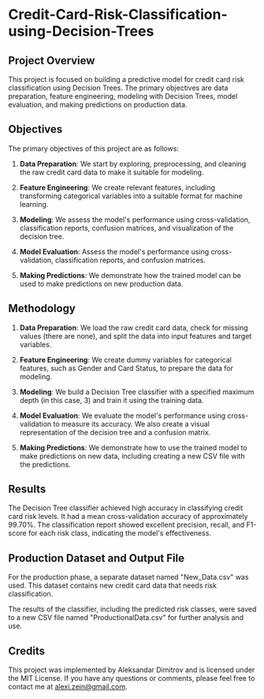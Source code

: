 # Credit-Card-Risk-Classification-using-Decision-Trees

## Project Overview
This project is focused on building a predictive model for credit card risk classification using Decision Trees. The primary objectives are data preparation, feature engineering, modeling with Decision Trees, model evaluation, and making predictions on production data.

## Objectives
The primary objectives of this project are as follows:

1. **Data Preparation**: We start by exploring, preprocessing, and cleaning the raw credit card data to make it suitable for modeling.
   
3. **Feature Engineering**: We create relevant features, including transforming categorical variables into a suitable format for machine learning.
   
5. **Modeling**: We assess the model's performance using cross-validation, classification reports, confusion matrices, and visualization of the decision tree.
   
6. **Model Evaluation**: Assess the model's performance using cross-validation, classification reports, and confusion matrices.

7. **Making Predictions**: We demonstrate how the trained model can be used to make predictions on new production data.

## Methodology
1. **Data Preparation**: We load the raw credit card data, check for missing values (there are none), and split the data into input features and target variables.

2. **Feature Engineering**: We create dummy variables for categorical features, such as Gender and Card Status, to prepare the data for modeling.

3. **Modeling**: We build a Decision Tree classifier with a specified maximum depth (in this case, 3) and train it using the training data.

4. **Model Evaluation**: We evaluate the model's performance using cross-validation to measure its accuracy. We also create a visual representation of the decision tree and a confusion matrix.

5. **Making Predictions**: We demonstrate how to use the trained model to make predictions on new data, including creating a new CSV file with the predictions.

## Results
The Decision Tree classifier achieved high accuracy in classifying credit card risk levels. It had a mean cross-validation accuracy of approximately 99.70%. The classification report showed excellent precision, recall, and F1-score for each risk class, indicating the model's effectiveness.

## Production Dataset and Output File
For the production phase, a separate dataset named "New_Data.csv" was used. This dataset contains new credit card data that needs risk classification.

The results of the classifier, including the predicted risk classes, were saved to a new CSV file named "ProductionalData.csv" for further analysis and use.

## Credits
This project was implemented by Aleksandar Dimitrov and is licensed under the MIT License. If you have any questions or comments, please feel free to contact me at alexi.zein@gmail.com.

